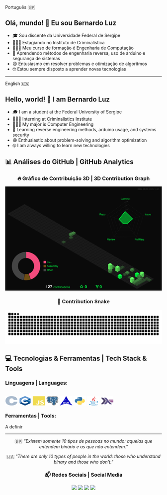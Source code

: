 Português 🇧🇷

## Olá, mundo! 👋 Eu sou Bernardo Luz
- 🎓 Sou discente da Universidade Federal de Sergipe
- 🧑🏽‍💼 Estagiando no Instituto de Criminalística
- 👨🏽‍💻 Meu curso de formação é Engenharia de Computação
- 📖 Aprendendo métodos de engenharia reversa, uso de arduino e segurança de sistemas
- 😄 Entusiasmo em resolver problemas e otimização de algoritmos
- 🤓 Estou sempre disposto a aprender novas tecnologias

---

English 🇺🇸

## Hello, world! 👋 I am Bernardo Luz
- 🎓 I am a student at the Federal University of Sergipe
- 🧑🏽‍💼 Interning at Criminalistics Institute
- 👨🏽‍💻 My major is Computer Engineering
- 📖 Learning reverse engineering methods, arduino usage, and systems security
- 😄 Enthusiastic about problem-solving and algorithm optimization
- 🤓 I am always willing to learn new technologies

## 📊 Análises do GitHub | GitHub Analytics

<div align="center">

### 🔥 Gráfico de Contribuição 3D | 3D Contribution Graph
![3D Contributions Terminal](https://raw.githubusercontent.com/bernardosluz/bernardosluz/output-3d-contrib/terminal.svg)

### 🐍 Contribution Snake
<picture>
  <source media="(prefers-color-scheme: dark)" srcset="https://raw.githubusercontent.com/bernardosluz/bernardosluz/output/github-contribution-grid-snake-dark.svg" />
  <source media="(prefers-color-scheme: light)" srcset="https://raw.githubusercontent.com/bernardosluz/bernardosluz/output/github-contribution-grid-snake.svg" />
  <img alt="github contribution grid snake animation" src="https://raw.githubusercontent.com/bernardosluz/bernardosluz/output/github-contribution-grid-snake-dark.svg" />
</picture>

</div>

## 💻 Tecnologias & Ferramentas | Tech Stack & Tools

### Linguagens | Languages:
<div style="display: inline_block"><br>
  <img align="center" alt="Bernardo-C" height="30" width="40" src="https://raw.githubusercontent.com/devicons/devicon/master/icons/c/c-original.svg">
  <img align="center" alt="Bernardo-Cplusplus" height="30" width="40" src="https://raw.githubusercontent.com/devicons/devicon/master/icons/cplusplus/cplusplus-original.svg">
  <img align="center" alt="Bernardo-Js" height="30" width="40" src="https://raw.githubusercontent.com/devicons/devicon/master/icons/javascript/javascript-plain.svg">
  <img align="center" alt="Bernardo-PostgreSQL" height="30" width="40" src="https://raw.githubusercontent.com/devicons/devicon/master/icons/postgresql/postgresql-original.svg">
  <img align="center" alt="Assembly" height="30" width="40" src="https://raw.githubusercontent.com/devicons/devicon/master/icons/assembly/assembly-original.svg">
  <img align="center" alt="Bernardo-Python" height="30" width="40" src="https://raw.githubusercontent.com/devicons/devicon/master/icons/python/python-original.svg">
  <img align="center" alt="Bernardo-Java" height="30" width="40" src="https://raw.githubusercontent.com/devicons/devicon/master/icons/java/java-original.svg">
  <img align="center" alt="Bernardo-Haskell" height="30" width="40" src="https://raw.githubusercontent.com/devicons/devicon/master/icons/haskell/haskell-original.svg">
</div>

### Ferramentas | Tools:
A definir

---

<div align="center">

🇧🇷 *"Existem somente 10 tipos de pessoas no mundo: aquelas que entendem binário e as que não entendem."*

🇺🇸 *"There are only 10 types of people in the world: those who understand binary and those who don't."*

### 📬 Redes Sociais | Social Media
<div> 
  <a href="https://youtube.com/@bernardosilvaluz7614?si=AyZeBrsFjoJt_S7K" target="_blank"><img src="https://img.shields.io/badge/YouTube-FF0000?style=for-the-badge&logo=youtube&logoColor=white" target="_blank"></a>
  <a href="https://www.instagram.com/bernardosilval/" target="_blank"><img src="https://img.shields.io/badge/-Instagram-%23E4405F?style=for-the-badge&logo=instagram&logoColor=white" target="_blank"></a>
  <a href="https://www.twitch.tv/lordeluzb" target="_blank"><img src="https://img.shields.io/badge/Twitch-9146FF?style=for-the-badge&logo=twitch&logoColor=white" target="_blank"></a>
  <a href="https://www.linkedin.com/in/bernardo-silva-luz-740979248/" target="_blank"><img src="https://img.shields.io/badge/-LinkedIn-%230077B5?style=for-the-badge&logo=linkedin&logoColor=white" target="_blank"></a> 
</div>

</div>
